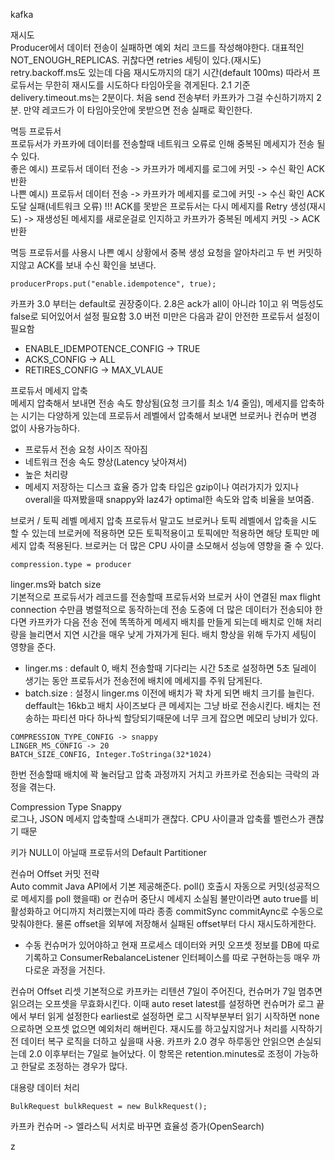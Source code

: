 kafka

재시도  
Producer에서 데이터 전송이 실패하면 예외 처리 코드를 작성해야한다. 대표적인 NOT_ENOUGH_REPLICAS. 귀찮다면 retries 세팅이 있다.(재시도) retry.backoff.ms도 있는데 다음 재시도까지의 대기 시간(default 100ms)
따라서 프로듀서는 무한히 재시도를 시도하다 타임아웃을 겪게된다. 2.1 기준 delivery.timeout.ms는 2분이다. 처음 send 전송부터 카프카가 그걸 수신하기까지 2분. 만약 레코드가 이 타임아웃안에 못받으면 전송 실패로 확인한다.

멱등 프로듀서   
프로듀서가 카프카에 데이터를 전송할때 네트워크 오류로 인해 중복된 메세지가 전송 될 수 있다.  
좋은 예시) 프로듀서 데이터 전송 -> 카프카가 메세지를 로그에 커밋 -> 수신 확인 ACK 반환  
나쁜 예시) 프로듀서 데이터 전송 -> 카프카가 메세지를 로그에 커밋 -> 수신 확인 ACK 도달 실패(네트워크 오류) !!!
ACK를 못받은 프로듀서는 다시 메세지를 Retry 생성(재시도) -> 재생성된 메세지를 새로운걸로 인지하고 카프카가 중복된 메세지 커밋 -> ACK 반환

멱등 프로듀서를 사용시 나쁜 예시 상황에서 중복 생성 요청을 알아차리고 두 번 커밋하지않고 ACK를 보내 수신 확인을 보낸다.
```
producerProps.put("enable.idempotence", true);
```

카프카 3.0 부터는 default로 권장중이다. 2.8은 ack가 all이 아니라 1이고 위 멱등성도 false로 되어있어서 설정 필요함 3.0 버전 미만은 다음과 같이 안전한 프로듀서 설정이 필요함  
- ENABLE_IDEMPOTENCE_CONFIG -> TRUE
- ACKS_CONFIG -> ALL
- RETIRES_CONFIG -> MAX_VLAUE

프로듀서 메세지 압축  
메세지 압축해서 보내면 전송 속도 향상됨(요청 크기를 최소 1/4 줄임), 메세지를 압축하는 시기는 다양하게 있는데 프로듀서 레벨에서 압축해서 보내면 브로커나 컨슈머 변경 없이 사용가능하다.
- 프로듀서 전송 요청 사이즈 작아짐
- 네트워크 전송 속도 향상(Latency 낮아져서)
- 높은 처리량
- 메세지 저장하는 디스크 효율 증가
압축 타입은 gzip이나 여러가지가 있지나 overall을 따져봤을때 snappy와 laz4가 optimal한 속도와 압축 비율을 보여줌.

브로커 / 토픽 레벨 메세지 압축
프로듀서 말고도 브로커나 토픽 레벨에서 압축을 시도 할 수 있는데 브로커에 적용하면 모든 토픽적용이고 토픽에만 적용하면 해당 토픽만 메세지 압축 적용된다.
브로커는 더 많은 CPU 사이클 소모해서 성능에 영향을 줄 수 있다.
```
compression.type = producer
```

linger.ms와 batch size  
기본적으로 프로듀서가 레코드를 전송할때 프로듀서와 브로커 사이 연결된 max flight connection 수만큼 병렬적으로 동작하는데 전송 도중에 더 많은 데이터가 전송되야 한다면
카프카가 다음 전송 전에 똑똑하게 메세지 배치를 만들게 되는데 배치로 인해 처리량을 늘리면서 지연 시간을 매우 낮게 가져가게 된다. 배치 향상을 위해 두가지 세팅이 영향을 준다.
- linger.ms : default 0, 배치 전송할때 기다리는 시간 5초로 설정하면 5초 딜레이 생기는 동안 프로듀서가 전송전에 배치에 메세지를 주워 담게된다.
- batch.size : 설정시 linger.ms 이전에 배치가 꽉 차게 되면 배치 크기를 늘린다. deffault는 16kb고 배치 사이즈보다 큰 메세지는 그냥 바로 전송시킨다. 배치는 전송하는 파티션
마다 하나씩 할당되기때문에 너무 크게 잡으면 메모리 낭비가 있다.
```
COMPRESSION_TYPE_CONFIG -> snappy
LINGER_MS_CONFIG -> 20
BATCH_SIZE_CONFIG, Integer.ToStringa(32*1024)
```
한번 전송할때 배치에 꽉 눌러담고 압축 과정까지 거치고 카프카로 전송되는 극락의 과정을 겪는다.

Compression Type Snappy  
로그나, JSON 메세지 압축할때 스내피가 괜찮다. CPU 사이클과 압축률 벨런스가 괜찮기 때문

키가 NULL이 아닐때 프로듀서의 Default Partitioner

컨슈머 Offset 커밋 전략  
Auto commit Java API에서 기본 제공해준다. poll() 호출시 자동으로 커밋(성공적으로 메세지를 poll 했을때) or 컨슈머 중단시 메세지 소실됨 불만이라면 
auto true를 비활성화하고 어디까지 처리했는지에 따라 종종 commitSync commitAync로 수동으로 맞춰야한다. 물론 offset을 외부에 저장해서 실패된 offset부터 다시 재시도하게한다.  
- 수동 컨슈머가 있어야하고 현재 프로세스 데이터와 커밋 오프셋 정보를 DB에 따로 기록하고 ConsumerRebalanceListener 인터페이스를 따로 구현하는등 매우 까다로운 과정을 거친다.

컨슈머 Offset 리셋
기본적으로 카프카는 리텐션 7일이 주어진다, 컨슈머가 7일 멈추면 읽으려는 오프셋을 무효화시킨다. 이때 auto reset latest를 설정하면 컨슈머가 로그 끝에서 부터 읽게 설정한다
earliest로 설정하면 로그 시작부분부터 읽기 시작하면 none으로하면 오프셋 없으면 예외처리 해버린다. 재시도를 하고싶지않거나 처리를 시작하기전 데이터 복구 로직을 더하고 싶을때 사용.
카프카 2.0 경우 하루동안 안읽으면 손실되는데 2.0 이후부터는 7일로 늘어났다. 이 항목은 retention.minutes로 조정이 가능하고 한달로 조정하는 경우가 많다.

 
대용량 데이터 처리  
```
BulkRequest bulkRequest = new BulkRequest();
```
카프카 컨슈머 -> 엘라스틱 서치로 바꾸면 효율성 증가(OpenSearch)

z












